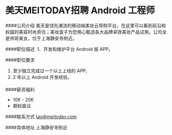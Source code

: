 美天MEITODAY招聘 Android 工程师
==========

####公司介绍
美天是领先潮流的移动端美妆云导购平台，在这里可以看到前沿和权威的美容时尚资讯；美妆盒子为您用心甄选各大品牌卓效美妆产品试用。公司全是帅哥美女，位于上海静安寺附近。

####职位描述 
1、开发和维护平台 Android 版 APP。  

####职位要求
1. 至少独立完成过一个以上上线的 APP;   
2. 2 年以上 Android 开发经验。  

####薪资福利
- 10K - 20K
- 期权面议

####联系方式
[tao@meitoday.com](mailto:tao@meitoday.com)

####具体地址
上海静安寺附近  